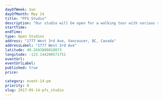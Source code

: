 ```yaml
---
dayOfWeek: Sun
dayOfMonth: May 14
title: "PFS Studio"
description: "Our studio will be open for a walking tour with various spaces set up with projects in progress with a person to answer general questions. We will have a looping slide show of award-winning projects and someone to present and answer questions in the main meeting space. "
startTime: 
endTime: 
type: Open Studios
address: "1777 West 3rd Ave, Vancouver, BC, Canada"
addressLabel: "1777 West 3rd Ave"
latitude: 49.2693809818873
longitude: -123.144200571751
eventUrl: 
eventUrlLabel: 
published: true
price: 

category: event-14-pm
priority: 0
slug: 2017-05-14-pfs_studio
---
```

